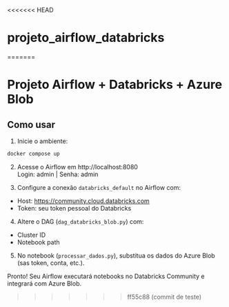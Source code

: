 <<<<<<< HEAD
# projeto_airflow_databricks
=======
# Projeto Airflow + Databricks + Azure Blob

## Como usar

1. Inicie o ambiente:
```bash
docker compose up
```

2. Acesse o Airflow em http://localhost:8080  
Login: admin | Senha: admin

3. Configure a conexão `databricks_default` no Airflow com:
- Host: https://community.cloud.databricks.com
- Token: seu token pessoal do Databricks

4. Altere o DAG (`dag_databricks_blob.py`) com:
- Cluster ID
- Notebook path

5. No notebook (`processar_dados.py`), substitua os dados do Azure Blob (sas token, conta, etc.).

Pronto! Seu Airflow executará notebooks no Databricks Community e integrará com Azure Blob.
>>>>>>> ff55c88 (commit de teste)
